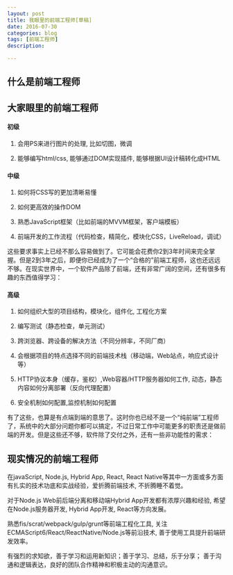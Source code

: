 ```yaml
---
layout: post
title: 我眼里的前端工程师[草稿]
date: 2016-07-30
categories: blog
tags: [前端工程师]
description: 

---
```



## 什么是前端工程师
   


## 大家眼里的前端工程师


#### 初级

1. 会用PS来进行图片的处理, 比如切图，微调

2. 能够编写html/css, 能够通过DOM实现插件, 能够根据UI设计稿转化成HTML

#### 中级

1. 如何将CSS写的更加清晰易懂

2. 如何更高效的操作DOM

3. 熟悉JavaScript框架（比如前端的MVVM框架，客户端模板）

4. 前端开发的工作流程（代码检查，精简化，模块化CSS，LiveReload，调试）

这些要求事实上已经不那么容易做到了。它可能会花费你2到3年时间来完全掌握。但是2到3年之后，即便你已经成为了一个“合格的”前端工程师，这也还远远不够。在现实世界中，一个软件产品除了前端，还有非常广阔的空间，还有很多有趣的东西值得学习：

#### 高级

1. 如何组织大型的项目结构，模块化，组件化, 工程化方案

2. 编写测试（静态检查，单元测试）

3. 跨浏览器、跨设备的解决方法（不同分辨率，不同厂商）

4. 会根据项目的特点选择不同的前端技术栈（移动端，Web站点，响应式设计等）

5. HTTP协议本身（缓存，鉴权）,Web容器/HTTP服务器如何工作, 动态，静态内容如何分离部署（反向代理配置）

6. 安全机制如何配置,监控机制如何配置

有了这些，也算是有点端到端的意思了。这时你也已经不是一个“纯前端”工程师了，系统中的大部分问题你都可以搞定，不过日常工作中可能更多的职责还是做前端的开发。但是这些还不够，软件除了交付之外，还有一些非功能性的需求：


## 现实情况的前端工程师


在javaScript, Node.js, Hybrid App, React, React Native等其中一方面或多方面有扎实的技术功底和实战经验，爱折腾前端技术, 不折腾睡不着觉。

对于Node.js Web前后端分离和移动端Hybrid App开发都有浓厚兴趣和经验, 希望在Node.js服务器开发, Hybrid App开发, React等方向发展。

熟悉fis/scrat/webpack/gulp/grunt等前端工程化工具, 关注ECMAScript6/React/ReactNative/Node.js等前沿技术, 善于使用工具提升前端研发效率。

有强烈的求知欲，善于学习和运用新知识；善于学习、总结，乐于分享； 善于沟通和逻辑表达，良好的团队合作精神和积极主动的沟通意识。